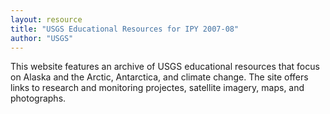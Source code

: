 ```yaml
---
layout: resource
title: "USGS Educational Resources for IPY 2007-08"
author: "USGS"
---
```


This website features an archive of USGS educational resources that focus on Alaska and the Arctic, Antarctica, and climate change.  The site offers links to research and monitoring projectes, satellite imagery, maps, and photographs.
